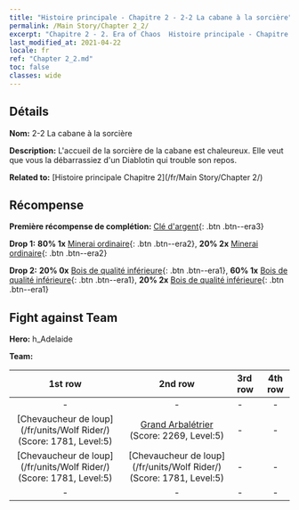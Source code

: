 ```yaml
---
title: "Histoire principale - Chapitre 2 - 2-2 La cabane à la sorcière"
permalink: /Main Story/Chapter 2_2/
excerpt: "Chapitre 2 - 2. Era of Chaos  Histoire principale - Chapitre 2_2. 2-2 La cabane à la sorcière"
last_modified_at: 2021-04-22
locale: fr
ref: "Chapter 2_2.md"
toc: false
classes: wide
---
```


## Détails

 **Nom:** 2-2 La cabane à la sorcière

 **Description:** L'accueil de la sorcière de la cabane est chaleureux. Elle veut que vous la débarrassiez d'un Diablotin qui trouble son repos.

 **Related to:** [Histoire principale Chapitre 2](/fr/Main Story/Chapter 2/)

## Récompense

 **Première récompense de complétion:** [Clé d'argent](/ItemsFR/con_693/){: .btn .btn--era3}

 **Drop 1:** **80% 1x** [Minerai ordinaire](/ItemsFR/mat_6/){: .btn .btn--era2}, **20% 2x** [Minerai ordinaire](/ItemsFR/mat_6/){: .btn .btn--era2}

 **Drop 2:** **20% 0x** [Bois de qualité inférieure](/ItemsFR/mat_1/){: .btn .btn--era1}, **60% 1x** [Bois de qualité inférieure](/ItemsFR/mat_1/){: .btn .btn--era1}, **20% 2x** [Bois de qualité inférieure](/ItemsFR/mat_1/){: .btn .btn--era1}


## Fight against Team
 **Hero:** h_Adelaide

 **Team:**


  | 1st row | 2nd row | 3rd row | 4th row |
  |:----:|:----:|:----|:----:|
  | - | - | - | - |
  | [Chevaucheur de loup](/fr/units/Wolf Rider/) (Score: 1781, Level:5)  | [Grand Arbalétrier](/fr/units/Marksman/) (Score: 2269, Level:5)  | - | - |
  | [Chevaucheur de loup](/fr/units/Wolf Rider/) (Score: 1781, Level:5)  | [Chevaucheur de loup](/fr/units/Wolf Rider/) (Score: 1781, Level:5)  | - | - |
  | - | - | - | - |


